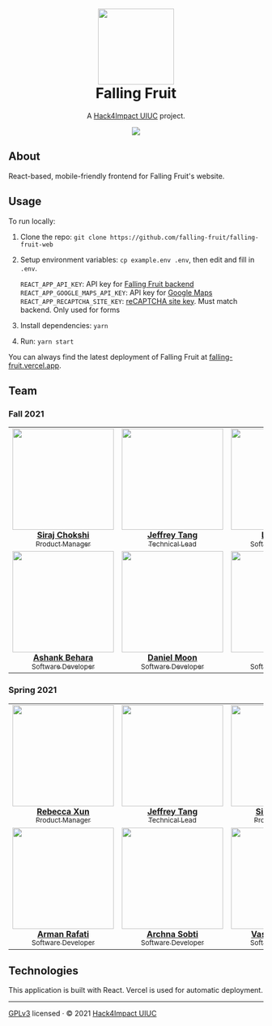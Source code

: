 <h1 align="center">
  <a href="https://fallingfruit.org">
    <img
      src="https://fallingfruit.org/new_logo_300x.jpg"
      width="150"
    />
  </a>
  <br />
  Falling Fruit
  <br />
</h1>
<p align="center">
  A <a href="https://uiuc.hack4impact.org/" target="_blank">Hack4Impact UIUC</a> project.
</p>

<p align="center">
  <img src="https://img.shields.io/badge/license-GPLv3-blue?style=flat-square" />
</p>

## About

React-based, mobile-friendly frontend for Falling Fruit's website.

## Usage

To run locally:

1. Clone the repo: `git clone https://github.com/falling-fruit/falling-fruit-web`

2. Setup environment variables: `cp example.env .env`, then edit and fill in `.env`.

   `REACT_APP_API_KEY`: API key for [Falling Fruit backend](https://github.com/falling-fruit/api)
   `REACT_APP_GOOGLE_MAPS_API_KEY`: API key for [Google Maps](https://developers.google.com/maps/documentation/javascript/get-api-key)
   `REACT_APP_RECAPTCHA_SITE_KEY`: [reCAPTCHA site key](https://developers.google.com/recaptcha/intro). Must match backend. Only used for forms

3. Install dependencies: `yarn`

4. Run: `yarn start`

You can always find the latest deployment of Falling Fruit at [falling-fruit.vercel.app](https://falling-fruit.vercel.app).

## Team

### Fall 2021

<table align="center">
  <tr>
    <td align="center">
      <a href="https://linkedin.com/in/sirajchokshi">
        <img
          src="https://user-images.githubusercontent.com/19193347/137256443-5ef92068-79f1-4017-bd67-3dc35f666d69.png"
          width="200px"
        />
        <br />
        <b>Siraj Chokshi</b>
        <br />
        <sub>Product Manager</sub>
      </a>
    </td>
    <td align="center">
      <a href="http://www.linkedin.com/in/jeffrey-tang/">
        <img
          src="https://user-images.githubusercontent.com/4369024/135347659-638b9e56-0875-4f57-8923-858d65e819e1.jpg"
          width="200px"
        />
        <br />
        <b>Jeffrey Tang</b>
        <br />
        <sub>Technical Lead</sub>
      </a>
    </td>
    <td align="center">
      <a href="http://www.github.com/laurenho025">
        <img
          src="https://avatars.githubusercontent.com/u/42976373"
          width="200px"
        />
        <br />
        <b>Lauren Ho</b>
        <br />
        <sub>Software Developer</sub>
      </a>
    </td>
    <td align="center">
      <a href="https://www.linkedin.com/in/armanrafati/">
        <img
          src="https://user-images.githubusercontent.com/46976119/136822997-f65cd51a-6b39-40f4-851c-8e51273398a0.jpg"
          width="200px"
        />
        <br />
        <b>Arman Rafati</b>
        <br />
        <sub>Software Developer</sub>
      </a>
    </td>
  </tr>
  <tr>
    <td align="center">
      <a href="https://www.linkedin.com/in/ashankbehara/">
        <img
          src="https://user-images.githubusercontent.com/46117114/137537743-3a296855-8a75-4fbb-b55a-eba10a604298.jpg"
          width="200px"
        />
        <br />
        <b>Ashank Behara</b>
        <br />
        <sub>Software Developer</sub>
      </a>
    </td>
    <td align="center">
      <a href="https://www.linkedin.com/in/daniel-moon1">
        <img
          src="https://user-images.githubusercontent.com/36148173/137255681-f1ea31d0-9ae8-4aa8-91d0-9f26ca7e91a3.jpg"
          width="200px"
        />
        <br />
        <b>Daniel Moon</b>
        <br />
        <sub>Software Developer</sub>
      </a>
    </td>
    <td align="center">
      <a href="https://www.linkedin.com/in/riyajain5/">
        <img
          src="https://user-images.githubusercontent.com/65252108/135514179-b2e3c92e-e9d6-4eb5-bc92-64c1d473d4e2.jpeg"
          width="200px"
        />
        <br />
        <b>Riya Jain</b>
        <br />
        <sub>Software Developer</sub>
      </a>
    </td>
    <td align="center">
      <a href="https://www.linkedin.com/in/albert-xiao-7b697119a/">
        <img
          src="https://user-images.githubusercontent.com/25853164/134980925-b6a9000f-f790-4016-bc92-4fc06ddebc5e.jpg"
          width="200px"
        />
        <br />
        <b>Albert Xiao</b>
        <br />
        <sub>Software Developer</sub>
      </a>
    </td>
  </tr>
</table>

### Spring 2021

<table align="center">
  <tr>
    <td align="center">
      <a href="https://www.linkedin.com/in/rebeccaxun/">
        <img
          src="https://uiuc.hack4impact.org/images/people/rebecca_xun.jpg"
          width="200px"
        />
        <br />
        <b>Rebecca Xun</b>
        <br />
        <sub>Product Manager</sub>
      </a>
    </td>
    <td align="center">
      <a href="http://www.linkedin.com/in/jeffrey-tang/">
        <img
          src="https://uiuc.hack4impact.org/images/people/jeffrey_tang.jpg"
          width="200px"
        />
        <br />
        <b>Jeffrey Tang</b>
        <br />
        <sub>Technical Lead</sub>
      </a>
    </td>
    <td align="center">
      <a href="https://linkedin.com/in/sirajchokshi">
        <img
          src="https://avatars.githubusercontent.com/u/19193347"
          width="200px"
        />
        <br />
        <b>Siraj Chokshi</b>
        <br />
        <sub>Product Designer</sub>
      </a>
    </td>
    <td align="center">
      <a href="http://www.github.com/laurenho025">
        <img
          src="https://uiuc.hack4impact.org/images/people/lauren_ho.jpg"
          width="200px"
        />
        <br />
        <b>Lauren Ho</b>
        <br />
        <sub>Software Developer</sub>
      </a>
    </td>
  </tr>
  <tr>
    <td align="center">
      <a href="https://www.linkedin.com/in/arman-rafati-6907991b5">
        <img
          src="https://uiuc.hack4impact.org/images/people/arman_rafati.jpg"
          width="200px"
        />
        <br />
        <b>Arman Rafati</b>
        <br />
        <sub>Software Developer</sub>
      </a>
    </td>
    <td align="center">
      <a href="https://www.linkedin.com/in/archna-sobti">
        <img
          src="https://uiuc.hack4impact.org/images/people/archna_sobti.jpg"
          width="200px"
        />
        <br />
        <b>Archna Sobti</b>
        <br />
        <sub>Software Developer</sub>
      </a>
    </td>
    <td align="center">
      <a href="https://www.linkedin.com/in/vasu-chalasani-a83684157/">
        <img
          src="https://uiuc.hack4impact.org/images/people/vasu_chalasani.jpg"
          width="200px"
        />
        <br />
        <b>Vasu Chalasani</b>
        <br />
        <sub>Software Developer</sub>
      </a>
    </td>
  </tr>
</table>

## Technologies

This application is built with React. Vercel is used for automatic deployment.

<hr />

[GPLv3](./LICENSE) licensed · © 2021 [Hack4Impact UIUC](https://github.com/hack4impact-uiuc)
